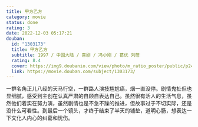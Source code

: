 ```yaml
---
title: 甲方乙方
category: movie
status: done
rating: 3
date: 2022-12-03 05:17:21
douban:
  id: "1303173"
  title: 甲方乙方
  subtitle: 1997 / 中国大陆 / 喜剧 / 冯小刚 / 葛优 刘蓓
  rating: 8.4
  cover: https://img9.doubanio.com/view/photo/m_ratio_poster/public/p2436823425.jpg
  link: https://movie.douban.com/subject/1303173/
---
```


一群名角正儿八经的天马行空，一群路人演技尴尬癌，烟一直没停。剧情鬼扯但也显细腻，感受到主创在认真严肃的自顾自表达自己。虽然很有活人的生活气息，虽然他们着实在努力演，虽然剧情也是不急不躁的推进，但故事过于不切实际，还是没什么可看性。到最后一个镜头，才终于结束了半天的铺垫，道明心肠，想表达一下文化人内心的纠葛和忧伤。